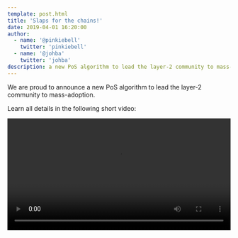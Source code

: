 ```yaml
---
template: post.html
title: 'Slaps for the chains!'
date: 2019-04-01 16:20:00
author:
  - name: '@pinkiebell'
    twitter: 'pinkiebell'
  - name: '@johba'
    twitter: 'johba'
description: a new PoS algorithm to lead the layer-2 community to mass-adoption.
---
```




We are proud to announce a new PoS algorithm to lead the layer-2 community to mass-adoption.

Learn all details in the following short video:

<video id='slap-player' class='video-js vjs-default-skin' style='width:720px;max-width:100%' controls>
	<source type='application/x-mpegURL' src="/media/slaps/forTheChains.m3u8">
</video>
<link href='https://vjs.zencdn.net/7.4.1/video-js.css' rel='stylesheet'>
<script src='https://vjs.zencdn.net/7.4.1/video.js'></script>
<script type='application/javascript'>videojs('slap-player');</script>
